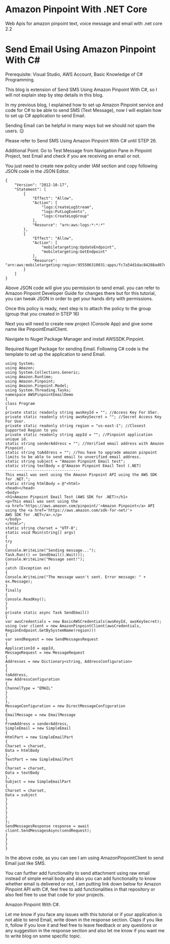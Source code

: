 # Amazon Pinpoint With .NET Core

Web Apis for amazon pinpoint text, voice message and email with .net core 2.2

# Send Email Using Amazon Pinpoint With C#

Prerequisite: Visual Studio, AWS Account, Basic Knowledge of C# Programming.

This blog is extension of Send SMS Using Amazon Pinpoint With C#, so I will not explain step by step details in this blog.

In my previous blog, I explained how to set up Amazon Pinpoint service and code for C# to be able to send SMS (Text Message), now I will explain how to set up C# application to send Email.

Sending Email can be helpful in many ways but we should not spam the users. 😉

Please refer to Send SMS Using Amazon Pinpoint With C# until STEP 26.

Additional Point: Go to Test Message from Navigation Pane in Pinpoint Project, test Email and check if you are receiving an email or not.

You just need to create new policy under IAM section and copy following JSON code in the JSON Editor.

```
{
    "Version": "2012-10-17",
    "Statement": [
        {
            "Effect": "Allow",
            "Action": [
                "logs:CreateLogStream",
                "logs:PutLogEvents",
                "logs:CreateLogGroup"
            ],
            "Resource": "arn:aws:logs:*:*:*"
        },
        {
            "Effect": "Allow",
            "Action": [
                "mobiletargeting:UpdateEndpoint",
                "mobiletargeting:GetEndpoint"
            ],
            "Resource": "arn:aws:mobiletargeting:region:955506310031:apps/fc7a54d1dac84288ad87e9b0dc86c554/endpoints/*"
        }
    ]
}

```

Above JSON code will give you permission to send email. you can refer to Amazon Pinpoint Developer Guide for changes there but for this tutorial, you can tweak JSON in order to get your hands dirty with permissions.

Once this policy is ready, next step is to attach the policy to the group (group that you created in STEP 16)

Next you will need to create new project (Console App) and give some name like PinpointEmailClient.

Navigate to Nuget Package Manager and install AWSSDK.Pinpoint.


Required Nuget Package for sending Email.
Following C# code is the template to set up the application to send Email.

```
using System;
using Amazon;
using System.Collections.Generic;
using Amazon.Runtime;
using Amazon.Pinpoint;
using Amazon.Pinpoint.Model;
using System.Threading.Tasks;
namespace AWSPinpointEmailDemo
{
class Program
{
private static readonly string awsKeyId = ""; //Access Key For USer.
private static readonly string awsKeySecret = ""; //Secret Access Key For User.
private static readonly string region = "us-east-1"; //Closest Supported Region to you
private static readonly string appId = ""; //Pinpoint application unique id.
static string senderAddress = ""; //Verified email address with Amazon Pinpoint.
static string toAddress = ""; //You have to upgrade amazon pinpoint limits to be able to send email to unverified email address.
static string subject = "Amazon Pinpoint Email test";
static string textBody = @"Amazon Pinpoint Email Test (.NET)
---------------------------------
This email was sent using the Amazon Pinpoint API using the AWS SDK for .NET.";
static string htmlBody = @"<html>
<head></head>
<body>
<h1>Amazon Pinpoint Email Test (AWS SDK for .NET)</h1>
<p>This email was sent using the
<a href='https://aws.amazon.com/pinpoint/'>Amazon Pinpoint</a> API
using the <a href='https://aws.amazon.com/sdk-for-net/'>
AWS SDK for .NET</a>.</p>
</body>
</html>";
static string charset = "UTF-8";
static void Main(string[] args)
{
try
{
Console.WriteLine("Sending message...");
Task.Run(() => SendEmail().Wait());
Console.WriteLine("Message sent!");
}
catch (Exception ex)
{
Console.WriteLine("The message wasn't sent. Error message: " + ex.Message);
}
finally
{
Console.ReadKey();
}
}
private static async Task SendEmail()
{
var awsCredentials = new BasicAWSCredentials(awsKeyId, awsKeySecret);
using (var client = new AmazonPinpointClient(awsCredentials, RegionEndpoint.GetBySystemName(region)))
{
var sendRequest = new SendMessagesRequest
{
ApplicationId = appId,
MessageRequest = new MessageRequest
{
Addresses = new Dictionary<string, AddressConfiguration>
{
{
toAddress,
new AddressConfiguration
{
ChannelType = "EMAIL"
}
}
},
MessageConfiguration = new DirectMessageConfiguration
{
EmailMessage = new EmailMessage
{
FromAddress = senderAddress,
SimpleEmail = new SimpleEmail
{
HtmlPart = new SimpleEmailPart
{
Charset = charset,
Data = htmlBody
},
TextPart = new SimpleEmailPart
{
Charset = charset,
Data = textBody
},
Subject = new SimpleEmailPart
{
Charset = charset,
Data = subject
}
}
}
}
}
};
SendMessagesResponse response = await client.SendMessagesAsync(sendRequest);
}
}
}
}

```

In the above code, as you can see I am using AmazonPinpointClient to send Email just like SMS.

You can further add functionality to send attachment using raw email instead of simple email body and also you can add functionality to know whether email is delivered or not, I am putting link down below for Amazon Pinpoint API with C#, feel free to add functionalities in that repository or also feel free to use that code for your projects.

Amazon Pinpoint With C#.

Let me know if you face any issues with this tutorial or if your application is not able to send Email, write down in the response section. Claps if you like it, follow if you love it and feel free to leave feedback or any questions or any suggestion in the response section and also let me know if you want me to write blog on some specific topic.
